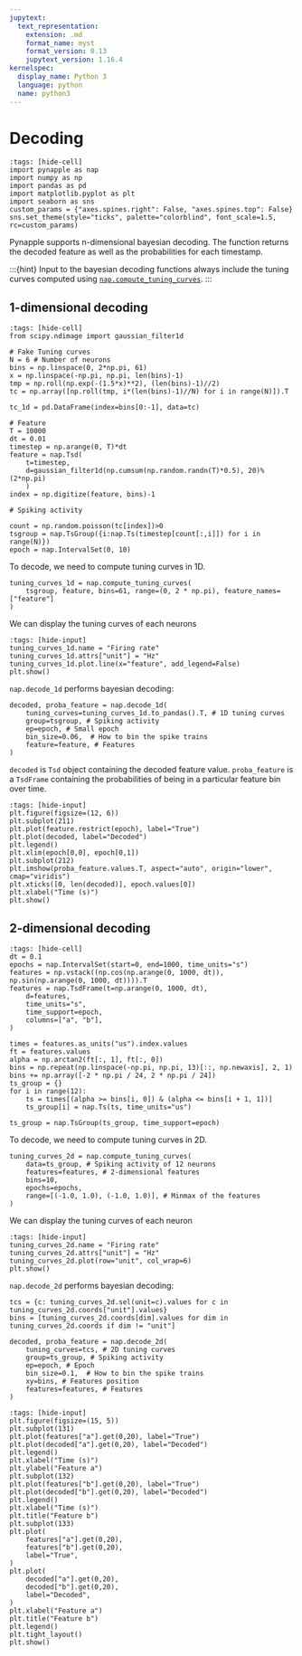 ```yaml
---
jupytext:
  text_representation:
    extension: .md
    format_name: myst
    format_version: 0.13
    jupytext_version: 1.16.4
kernelspec:
  display_name: Python 3
  language: python
  name: python3
---
```


# Decoding

```{code-cell} ipython3
:tags: [hide-cell]
import pynapple as nap
import numpy as np
import pandas as pd
import matplotlib.pyplot as plt
import seaborn as sns
custom_params = {"axes.spines.right": False, "axes.spines.top": False}
sns.set_theme(style="ticks", palette="colorblind", font_scale=1.5, rc=custom_params)
```

<!-- #region -->
Pynapple supports n-dimensional bayesian decoding. 
The function returns the decoded feature as well as the probabilities for each timestamp. 


:::{hint}
Input to the bayesian decoding functions always include the tuning curves computed using [`nap.compute_tuning_curves`](pynapple.process.tuning_curves.compute_tuning_curves).
:::

## 1-dimensional decoding
<!-- #endregion -->

```{code-cell} ipython3
:tags: [hide-cell]
from scipy.ndimage import gaussian_filter1d

# Fake Tuning curves
N = 6 # Number of neurons
bins = np.linspace(0, 2*np.pi, 61)
x = np.linspace(-np.pi, np.pi, len(bins)-1)
tmp = np.roll(np.exp(-(1.5*x)**2), (len(bins)-1)//2)
tc = np.array([np.roll(tmp, i*(len(bins)-1)//N) for i in range(N)]).T

tc_1d = pd.DataFrame(index=bins[0:-1], data=tc)

# Feature
T = 10000
dt = 0.01
timestep = np.arange(0, T)*dt
feature = nap.Tsd(
    t=timestep,
    d=gaussian_filter1d(np.cumsum(np.random.randn(T)*0.5), 20)%(2*np.pi)
    )
index = np.digitize(feature, bins)-1

# Spiking activity

count = np.random.poisson(tc[index])>0
tsgroup = nap.TsGroup({i:nap.Ts(timestep[count[:,i]]) for i in range(N)})
epoch = nap.IntervalSet(0, 10)
```

To decode, we need to compute tuning curves in 1D.

```{code-cell} ipython3
tuning_curves_1d = nap.compute_tuning_curves(
    tsgroup, feature, bins=61, range=(0, 2 * np.pi), feature_names=["feature"]
)
```

We can display the tuning curves of each neurons

```{code-cell} ipython3
:tags: [hide-input]
tuning_curves_1d.name = "Firing rate"
tuning_curves_1d.attrs["unit"] = "Hz"
tuning_curves_1d.plot.line(x="feature", add_legend=False)
plt.show()
```

`nap.decode_1d` performs bayesian decoding:

```{code-cell} ipython3
decoded, proba_feature = nap.decode_1d(
    tuning_curves=tuning_curves_1d.to_pandas().T, # 1D tuning curves
    group=tsgroup, # Spiking activity
    ep=epoch, # Small epoch
    bin_size=0.06,  # How to bin the spike trains
    feature=feature, # Features
)
```

`decoded` is `Tsd` object containing the decoded feature value. `proba_feature` is a `TsdFrame` containing the probabilities of being in a particular feature bin over time.

```{code-cell} ipython3
:tags: [hide-input]
plt.figure(figsize=(12, 6))
plt.subplot(211)
plt.plot(feature.restrict(epoch), label="True")
plt.plot(decoded, label="Decoded")
plt.legend()
plt.xlim(epoch[0,0], epoch[0,1])
plt.subplot(212)
plt.imshow(proba_feature.values.T, aspect="auto", origin="lower", cmap="viridis")
plt.xticks([0, len(decoded)], epoch.values[0])
plt.xlabel("Time (s)")
plt.show()
```

## 2-dimensional decoding

```{code-cell} ipython3
:tags: [hide-cell]
dt = 0.1
epochs = nap.IntervalSet(start=0, end=1000, time_units="s")
features = np.vstack((np.cos(np.arange(0, 1000, dt)), np.sin(np.arange(0, 1000, dt)))).T
features = nap.TsdFrame(t=np.arange(0, 1000, dt),
    d=features,
    time_units="s",
    time_support=epoch,
    columns=["a", "b"],
)

times = features.as_units("us").index.values
ft = features.values
alpha = np.arctan2(ft[:, 1], ft[:, 0])
bins = np.repeat(np.linspace(-np.pi, np.pi, 13)[::, np.newaxis], 2, 1)
bins += np.array([-2 * np.pi / 24, 2 * np.pi / 24])
ts_group = {}
for i in range(12):
    ts = times[(alpha >= bins[i, 0]) & (alpha <= bins[i + 1, 1])]
    ts_group[i] = nap.Ts(ts, time_units="us")

ts_group = nap.TsGroup(ts_group, time_support=epoch)
```

To decode, we need to compute tuning curves in 2D.

```{code-cell} ipython3
tuning_curves_2d = nap.compute_tuning_curves(
    data=ts_group, # Spiking activity of 12 neurons
    features=features, # 2-dimensional features
    bins=10,
    epochs=epochs,
    range=[(-1.0, 1.0), (-1.0, 1.0)], # Minmax of the features
)
```

We can display the tuning curves of each neuron

```{code-cell} ipython3
:tags: [hide-input]
tuning_curves_2d.name = "Firing rate"
tuning_curves_2d.attrs["unit"] = "Hz"
tuning_curves_2d.plot(row="unit", col_wrap=6)
plt.show()
```

`nap.decode_2d` performs bayesian decoding:

```{code-cell} ipython3
tcs = {c: tuning_curves_2d.sel(unit=c).values for c in tuning_curves_2d.coords["unit"].values}
bins = [tuning_curves_2d.coords[dim].values for dim in tuning_curves_2d.coords if dim != "unit"]

decoded, proba_feature = nap.decode_2d(
    tuning_curves=tcs, # 2D tuning curves
    group=ts_group, # Spiking activity
    ep=epoch, # Epoch
    bin_size=0.1,  # How to bin the spike trains
    xy=bins, # Features position
    features=features, # Features
)
```

```{code-cell} ipython3
:tags: [hide-input]
plt.figure(figsize=(15, 5))
plt.subplot(131)
plt.plot(features["a"].get(0,20), label="True")
plt.plot(decoded["a"].get(0,20), label="Decoded")
plt.legend()
plt.xlabel("Time (s)")
plt.ylabel("Feature a")
plt.subplot(132)
plt.plot(features["b"].get(0,20), label="True")
plt.plot(decoded["b"].get(0,20), label="Decoded")
plt.legend()
plt.xlabel("Time (s)")
plt.title("Feature b")
plt.subplot(133)
plt.plot(
    features["a"].get(0,20),
    features["b"].get(0,20),
    label="True",
)
plt.plot(
    decoded["a"].get(0,20),
    decoded["b"].get(0,20),
    label="Decoded",
)
plt.xlabel("Feature a")
plt.title("Feature b")
plt.legend()
plt.tight_layout()
plt.show()
```
